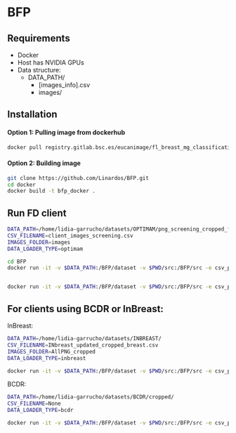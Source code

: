
# BFP

## Requirements
- Docker
- Host has NVIDIA GPUs
- Data structure:
	- DATA_PATH/
		- [images_info].csv
		- images/

## Installation

#### Option 1: Pulling image from dockerhub
```bash
docker pull registry.gitlab.bsc.es/eucanimage/fl_breast_mg_classification
```


#### Option 2: Building image
```bash
git clone https://github.com/Linardos/BFP.git
cd docker
docker build -t bfp_docker .
```
 


## Run FD client

```bash
DATA_PATH=/home/lidia-garrucho/datasets/OPTIMAM/png_screening_cropped_fixed
CSV_FILENAME=client_images_screening.csv
IMAGES_FOLDER=images
DATA_LOADER_TYPE=optimam

cd BFP
docker run -it -v $DATA_PATH:/BFP/dataset -v $PWD/src:/BFP/src -e csv_path=/BFP/dataset/$CSV_FILENAME -e dataset_path=/BFP/dataset/$IMAGES_FOLDER -e data_loader_type=$DATA_LOADER_TYPE -e server=84.88.186.195:8080 bfp_docker


docker run -it -v $DATA_PATH:/BFP/dataset -v $PWD/src:/BFP/src -e csv_path=/BFP/dataset/$CSV_FILENAME -e data_loader_type=$DATA_LOADER_TYPE -e dataset_path=/BFP/dataset/images -e server=84.88.186.195:8080 -e NVIDIA_VISIBLE_DEVICES=2 --runtime=nvidia -e NVIDIA_DRIVER_CAPABILITIES=compute,utility registry.gitlab.bsc.es/eucanimage/fl_breast_mg_classification

```

## For clients using BCDR or InBreast:

InBreast:
```bash
DATA_PATH=/home/lidia-garrucho/datasets/INBREAST/
CSV_FILENAME=INbreast_updated_cropped_breast.csv
IMAGES_FOLDER=AllPNG_cropped
DATA_LOADER_TYPE=inbreast

docker run -it -v $DATA_PATH:/BFP/dataset -v $PWD/src:/BFP/src -e csv_path=/BFP/dataset/$CSV_FILENAME -e dataset_path=/BFP/dataset/images -e server=84.88.186.195:8080 bfp_docker
```

BCDR:
```bash
DATA_PATH=/home/lidia-garrucho/datasets/BCDR/cropped/
CSV_FILENAME=None
DATA_LOADER_TYPE=bcdr

docker run -it -v $DATA_PATH:/BFP/dataset -v $PWD/src:/BFP/src -e csv_path=/BFP/dataset/$CSV_FILENAME -e dataset_path=/BFP/dataset -e data_loader_type=$DATA_LOADER_TYPE -e server=84.88.186.195:8080 bfp_docker
```
